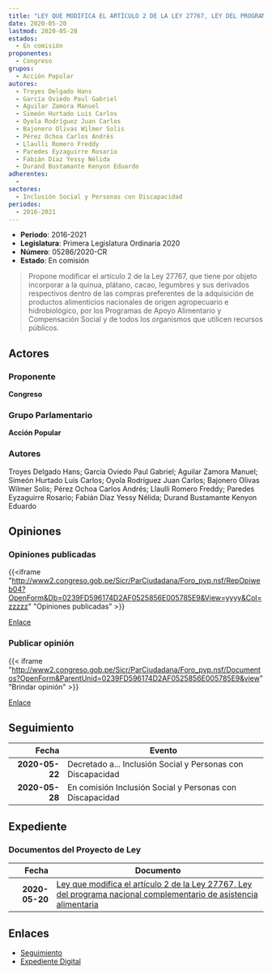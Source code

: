 ```yaml
---
title: "LEY QUE MODIFICA EL ARTÍCULO 2 DE LA LEY 27767, LEY DEL PROGRAMA NACIONAL COMPLEMENTARIO DE ASISTENCIA ALIMENTARIA"
date: 2020-05-20
lastmod: 2020-05-28
estados: 
  - En comisión
proponentes: 
  - Congreso
grupos: 
  - Acción Popular
autores: 
  - Troyes Delgado Hans
  - García Oviedo Paul Gabriel
  - Aguilar Zamora Manuel
  - Simeón Hurtado Luis Carlos
  - Oyola Rodríguez Juan Carlos
  - Bajonero Olivas Wilmer Solis
  - Pérez Ochoa Carlos Andrés
  - Llaulli Romero Freddy
  - Paredes Eyzaguirre Rosario
  - Fabián Díaz Yessy Nélida
  - Durand Bustamante Kenyon Eduardo
adherentes: 
  - 
sectores: 
  - Inclusión Social y Personas con Discapacidad
periodos: 
  - 2016-2021
---
```


- **Periodo**: 2016-2021
- **Legislatura**: Primera Legislatura Ordinaria 2020
- **Número**: 05286/2020-CR
- **Estado**: En comisión

> Propone modificar el artículo 2 de la Ley 27767, que tiene por objeto incorporar a la quinua, plátano, cacao, legumbres y sus derivados respectivos dentro de las compras preferentes de la adquisición de productos alimenticios nacionales de origen agropecuario e hidrobiológico, por los Programas de Apoyo Alimentario y Compensación Social y de todos los organismos que utilicen recursos públicos.


## Actores

### Proponente

**Congreso**

### Grupo Parlamentario

**Acción Popular**

### Autores

Troyes Delgado Hans; García Oviedo Paul Gabriel; Aguilar Zamora Manuel; Simeón Hurtado Luis Carlos; Oyola Rodríguez Juan Carlos; Bajonero Olivas Wilmer Solis; Pérez Ochoa Carlos Andrés; Llaulli Romero Freddy; Paredes Eyzaguirre Rosario; Fabián Díaz Yessy Nélida; Durand Bustamante Kenyon Eduardo


## Opiniones

### Opiniones publicadas

{{<iframe "http://www2.congreso.gob.pe/Sicr/ParCiudadana/Foro_pvp.nsf/RepOpiweb04?OpenForm&Db=0239FD596174D2AF0525856E005785E9&View=yyyy&Col=zzzzz" "Opiniones publicadas" >}}

[Enlace](http://www2.congreso.gob.pe/Sicr/ParCiudadana/Foro_pvp.nsf/RepOpiweb04?OpenForm&Db=0239FD596174D2AF0525856E005785E9&View=yyyy&Col=zzzzz)
### Publicar opinión

{{< iframe "http://www2.congreso.gob.pe/Sicr/ParCiudadana/Foro_pvp.nsf/Documentos?OpenForm&ParentUnid=0239FD596174D2AF0525856E005785E9&view" "Brindar opinión" >}}

[Enlace](http://www2.congreso.gob.pe/Sicr/ParCiudadana/Foro_pvp.nsf/Documentos?OpenForm&ParentUnid=0239FD596174D2AF0525856E005785E9&view)

## Seguimiento

| Fecha | Evento |
|------:|--------|
| **2020-05-22** | Decretado a... Inclusión Social y Personas con Discapacidad|
| **2020-05-28** | En comisión Inclusión Social y Personas con Discapacidad|


## Expediente


### Documentos del Proyecto de Ley

| Fecha | Documento |
|------:|--------|
| **2020-05-20** | [Ley que modifica el artículo 2 de la Ley 27767, Ley del programa nacional complementario de asistencia alimentaria](http://www.leyes.congreso.gob.pe/Documentos/2016_2021/Proyectos_de_Ley_y_de_Resoluciones_Legislativas/PL05286-20200520.pdf) |

## Enlaces 

- [Seguimiento](http://www2.congreso.gob.pe/Sicr/TraDocEstProc/CLProLey2016.nsf/f7fff46988ca05b1052578e100829cc7/8f90ed0ea52871870525856e00597405?OpenDocument)
- [Expediente Digital](http://www2.congreso.gob.pe/Sicr/TraDocEstProc/CLProLey2016.nsf/f7fff46988ca05b1052578e100829cc7/8f90ed0ea52871870525856e00597405?OpenDocument&Click=05257FB7005EB655.eb71d0cf91d8294e05256cdf006b5706/$Body/0.1C6C)
